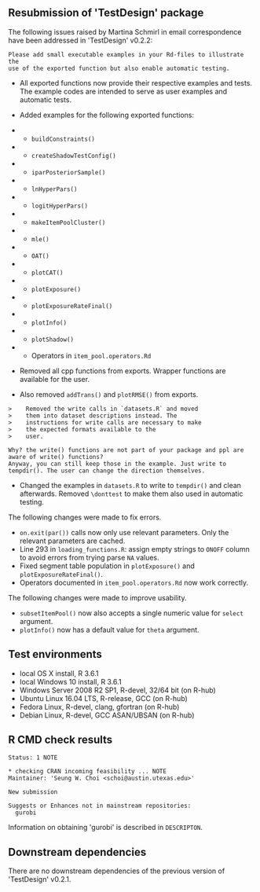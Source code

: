 ## Resubmission of 'TestDesign' package

The following issues raised by Martina Schmirl in email correspondence have been addressed in 'TestDesign' v0.2.2:

```
Please add small executable examples in your Rd-files to illustrate the 
use of the exported function but also enable automatic testing.
```

* All exported functions now provide their respective examples and tests. The example codes are intended to serve as user examples and automatic tests.
* Added examples for the following exported functions:
* * `buildConstraints()`
* * `createShadowTestConfig()`
* * `iparPosteriorSample()`
* * `lnHyperPars()`
* * `logitHyperPars()`
* * `makeItemPoolCluster()`
* * `mle()`
* * `OAT()`
* * `plotCAT()`
* * `plotExposure()`
* * `plotExposureRateFinal()`
* * `plotInfo()`
* * `plotShadow()`
* * Operators in `item_pool.operators.Rd`

* Removed all cpp functions from exports. Wrapper functions are available for the user.
* Also removed `addTrans()` and `plotRMSE()` from exports.

```
>    Removed the write calls in `datasets.R` and moved
>    them into dataset descriptions instead. The
>    instructions for write calls are necessary to make
>    the expected formats available to the
>    user.

Why? the write() functions are not part of your package and ppl are 
aware of write() functions?
Anyway, you can still keep those in the example. Just write to 
tempdir(). The user can change the direction themselves.
```

* Changed the examples in `datasets.R` to write to `tempdir()` and clean afterwards. Removed `\donttest` to make them also used in automatic testing.

The following changes were made to fix errors.

* `on.exit(par())` calls now only use relevant parameters. Only the relevant parameters are cached.
* Line 293 in `loading_functions.R`: assign empty strings to `ONOFF` column to avoid errors from trying parse `NA` values.
* Fixed segment table population in  `plotExposure()` and `plotExposureRateFinal()`.
* Operators documented in `item_pool.operators.Rd` now work correctly.

The following changes were made to improve usability.

* `subsetItemPool()` now also accepts a single numeric value for `select` argument.
* `plotInfo()` now has a default value for `theta` argument.

## Test environments

* local OS X install, R 3.6.1
* local Windows 10 install, R 3.6.1
* Windows Server 2008 R2 SP1, R-devel, 32/64 bit (on R-hub)
* Ubuntu Linux 16.04 LTS, R-release, GCC (on R-hub)
* Fedora Linux, R-devel, clang, gfortran (on R-hub)
* Debian Linux, R-devel, GCC ASAN/UBSAN (on R-hub)

## R CMD check results

```
Status: 1 NOTE

* checking CRAN incoming feasibility ... NOTE
Maintainer: 'Seung W. Choi <schoi@austin.utexas.edu>'
  
New submission

Suggests or Enhances not in mainstream repositories:
  gurobi
```

Information on obtaining 'gurobi' is described in `DESCRIPTON`.

## Downstream dependencies

There are no downstream dependencies of the previous version of 'TestDesign' v0.2.1.
